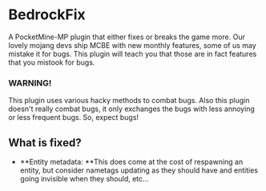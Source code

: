 # BedrockFix
A PocketMine-MP plugin that either fixes or breaks the game more.
Our lovely mojang devs ship MCBE with new monthly features, some of us may mistake it for bugs. This plugin will teach you that those are in fact features that you mistook for bugs.

### WARNING!
This plugin uses various hacky methods to combat bugs. Also this plugin doesn't really combat bugs, it only exchanges the bugs with less annoying or less frequent bugs. So, expect bugs!

## What is fixed?
- **Entity metadata: **This does come at the cost of respawning an entity, but consider nametags updating as they should have and entities going invisible when they should, etc...